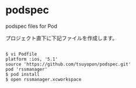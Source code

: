 # podspec
podspec files for Pod

プロジェクト直下に下記ファイルを作成します。

<pre><code>
$ vi Podfile
platform :ios, '5.1'
source 'https://github.com/tsuyopon/podspec.git'
pod 'rssmanager'
$ pod install
$ open rssmanager.xcworkspace
</code></pre>
